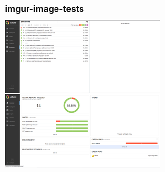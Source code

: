 # imgur-image-tests
![Allure report](https://github.com/salvan88/imgur-image-tests/raw/master/screenshots/Behaviors.png)
![Allure report](https://github.com/salvan88/imgur-image-tests/raw/master/screenshots/Overview.png)
